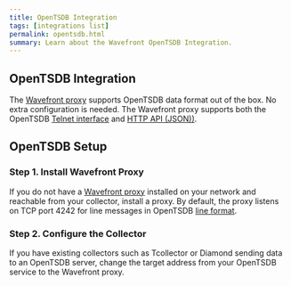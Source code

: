 ```yaml
---
title: OpenTSDB Integration
tags: [integrations list]
permalink: opentsdb.html
summary: Learn about the Wavefront OpenTSDB Integration.
---
```

## OpenTSDB Integration

The [Wavefront proxy](https://docs.wavefront.com/proxies.html) supports OpenTSDB data format out of the box.  No extra configuration is needed. The Wavefront proxy supports both the OpenTSDB [Telnet interface](http://opentsdb.net/docs/build/html/user_guide/writing.html#telnet) and [HTTP API (JSON))](http://opentsdb.net/docs/build/html/user_guide/writing.html#http-api).
## OpenTSDB Setup



### Step 1. Install Wavefront Proxy

If you do not have a [Wavefront proxy](https://docs.wavefront.com/proxies.html) installed on your network and reachable from your collector, install a proxy. By default, the proxy listens on TCP port 4242 for line messages in OpenTSDB [line format](http://opentsdb.net/docs/build/html/user_guide/writing.html#telnet).

### Step 2. Configure the Collector

If you have existing collectors such as Tcollector or Diamond sending data to an OpenTSDB server, change the target address from your OpenTSDB service to the Wavefront proxy.



